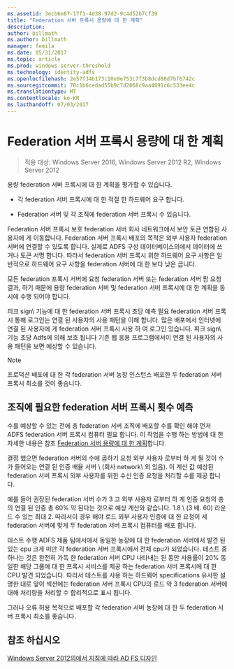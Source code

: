 ```yaml
---
ms.assetid: 3ecb6e87-17f1-4d38-97d2-9c4d52b7cf39
title: "Federation 서버 프록시 용량에 대 한 계획"
description: 
author: billmath
ms.author: billmath
manager: femila
ms.date: 05/31/2017
ms.topic: article
ms.prod: windows-server-threshold
ms.technology: identity-adfs
ms.openlocfilehash: 2e57f34b173c10e9e753c7f3b8dcd88d7bf6742c
ms.sourcegitcommit: 70c1b6cedad55b9c7d2068c9aa4891c6c533ee4c
ms.translationtype: MT
ms.contentlocale: ko-KR
ms.lasthandoff: 07/03/2017
---
```

# <a name="planning-for-federation-server-proxy-capacity"></a>Federation 서버 프록시 용량에 대 한 계획

>적용 대상: Windows Server 2016, Windows Server 2012 R2, Windows Server 2012

용량 federation 서버 프록시에 대 한 계획을 평가할 수 있습니다.  
  
-   각 federation 서버 프록시에 대 한 적절 한 하드웨어 요구 합니다.  
  
-   Federation 서버 및 각 조직에 federation 서버 프록시 수 있습니다.  
  
Federation 서버 프록시 보호 federation 서버 회사 네트워크에서 보안 토큰 연합된 사용자에 게 이동합니다. Federation 서버 프록시 배포의 목적은 외부 사용자 federation 서버에 연결할 수 있도록 합니다. 실제로 ADFS 구성 데이터베이스의에서 데이터에 쓰거나 토큰 서명 합니다. 따라서 federation 서버 프록시 위한 하드웨어 요구 사항은 일반적으로 하드웨어 요구 사항을 federation 서버에 대 한 보다 낮은 큽니다.  
  
모든 federation 프록시 서버에 요청 federation 서버 또는 federation 서버 팜 요청 결과, 하기 때문에 용량 federation 서버 및 federation 서버 프록시에 대 한 계획을 동시에 수행 되어야 합니다.  
  
피크 sign\ 기능에 대 한 federation 서버 프록시 초당 예측 필요 federation 서버 프록시 통해 로그인는 연결 된 사용자의 사용 패턴을 이해 합니다. 많은 배포에서 인터넷에 연결 된 사용자에 게 federation 서버 프록시 사용 하 여 로그인 있습니다. 피크 sign\ 기능 초당 Adfs에 의해 보호 됩니다 기존 웹 응용 프로그램에서이 연결 된 사용자의 사용 패턴을 보면 예상할 수 있습니다.  
  
> [!NOTE]  
> 프로덕션 배포에 대 한 각 federation 서버 농장 인스턴스 배포한 두 federation 서버 프록시 최소를 것이 좋습니다.  
  
## <a name="estimate-the-number-of-federation-server-proxies-required-for-your-organization"></a>조직에 필요한 federation 서버 프록시 횟수 예측  
수를 예상할 수 있는 전에 총 federation 서버 조직에 배포할 수를 확인 해야 먼저 ADFS federation 서버 프록시 컴퓨터 필요 합니다. 이 작업을 수행 하는 방법에 대 한 자세한 내용은 참조 [Federation 서버 용량에 대 한 계획](Planning-for-Federation-Server-Capacity.md)합니다.  
  
결정 했으면 federation 서버의 수에 곱하기 요청 외부 사용자 로부터 하 게 될 것이 수가 들어오는 연결 된 인증 배율 서버 \ (회사 network\ 외 있음). 이 계산 값 예상된 federation 서버 프록시 외부 사용자를 위한 수신 인증 요청을 처리할 수를 제공 합니다.  
  
예를 들어 권장된 federation 서버 수가 3 고 외부 사용자 로부터 하 게 인증 요청의 총의 연결 된 인증 총 60% 약 된다는 것으로 예상 계산와 같습니다. 1.8 \ (3 배. 60\) 라운드 수 있는 최대 2.  따라서이 경우 해야 로드 외부 사용자 인증에 대 한 요청이 세 federation 서버에 맞게 두 federation 서버 프록시 컴퓨터를 배포 합니다.  
  
테스트 수행 ADFS 제품 팀에서에서 동일한 농장에 대 한 federation 서버에서 발견 된 있는 cpu 크게 미만 각 federation 서버 프록시에서 전체 cpu가 되었습니다.  테스트 중 하나는 것은 완전히 가득 한 federation 서버 CPU 나타내는 된 동안 사용률이 20% 동일한 해당 그룹에 대 한 프록시 서비스를 제공 하는 federation 서버 프록시에 대 한 CPU 발견 되었습니다. 따라서 테스트를 사용 하는 하드웨어 specifications 유사한 설명한 대로 앞이 섹션에는 federation 서버 프록시 CPU의 로드 약 3 federation 서버에 대해 처리량을 처리할 수 합리적으로 표시 됩니다.  
  
그러나 오류 허용 목적으로 배포할 각 federation 서버 농장에 대 한 두 federation 서버 프록시 최소를 좋습니다.  
  
## <a name="see-also"></a>참조 하십시오
[Windows Server 2012의에서 지침에 따라 AD FS 디자인](AD-FS-Design-Guide-in-Windows-Server-2012.md)
